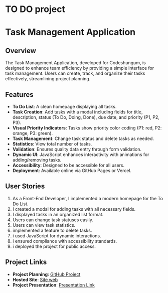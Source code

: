 # TO DO project
# Task Management Application

## Overview

The Task Management Application, developed for Codeshungum, is designed to enhance team efficiency by providing a simple interface for task management. Users can create, track, and organize their tasks effectively, streamlining project planning.

## Features

- **To Do List**: A clean homepage displaying all tasks.
- **Task Creation**: Add tasks with a modal including fields for title, description, status (To Do, Doing, Done), due date, and priority (P1, P2, P3).
- **Visual Priority Indicators**: Tasks show priority color coding (P1: red, P2: orange, P3: green).
- **Task Management**: Change task status and delete tasks as needed.
- **Statistics**: View total number of tasks.
- **Validation**: Ensures quality data entry through form validation.
- **Dynamic UI**: JavaScript enhances interactivity with animations for adding/removing tasks.
- **Accessibility**: Designed to be accessible for all users.
- **Deployment**: Available online via GitHub Pages or Vercel.

## User Stories

1. As a Front-End Developer, I implemented a modern homepage for the To Do List.
2. I created a modal for adding tasks with all necessary fields.
3. I displayed tasks in an organized list format.
4. Users can change task statuses easily.
5. Users can view task statistics.
7. implemented a feature to delete tasks.
8. i used JavaScript for dynamic interactions.
10. i ensured compliance with accessibility standards.
11. i deployed the project for public access.

## Project Links

- **Project Planning**: [GitHub Project](https://github.com/users/laamiri-kaoutar/projects/5)
- **Hosted Site**: [Site web](https://laamiri-kaoutar.github.io/To_Do_list/)
- **Project Presentation**: [Presentation Link](https://www.canva.com/design/DAGVclunyBQ/CpyCgavR5BvZL62UIsZxog/edit?utm_content=DAGVclunyBQ&utm_campaign=designshare&utm_medium=link2&utm_source=sharebutton)


